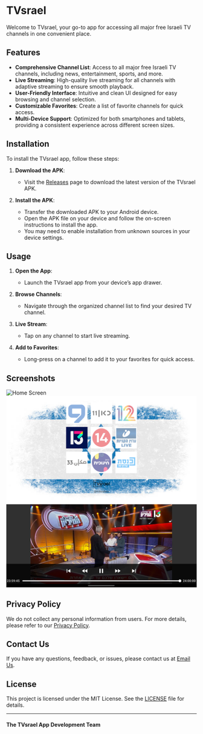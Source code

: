 # TVsrael

Welcome to TVsrael, your go-to app for accessing all major free Israeli TV channels in one convenient place.

## Features

- **Comprehensive Channel List**: Access to all major free Israeli TV channels, including news, entertainment, sports, and more.
- **Live Streaming**: High-quality live streaming for all channels with adaptive streaming to ensure smooth playback.
- **User-Friendly Interface**: Intuitive and clean UI designed for easy browsing and channel selection.
- **Customizable Favorites**: Create a list of favorite channels for quick access.
- **Multi-Device Support**: Optimized for both smartphones and tablets, providing a consistent experience across different screen sizes.

## Installation

To install the TVsrael app, follow these steps:

1. **Download the APK**:
   - Visit the [Releases](https://github.com/yourusername/TVsrael/releases) page to download the latest version of the TVsrael APK.

2. **Install the APK**:
   - Transfer the downloaded APK to your Android device.
   - Open the APK file on your device and follow the on-screen instructions to install the app.
   - You may need to enable installation from unknown sources in your device settings.

## Usage

1. **Open the App**:
   - Launch the TVsrael app from your device’s app drawer.

2. **Browse Channels**:
   - Navigate through the organized channel list to find your desired TV channel.

3. **Live Stream**:
   - Tap on any channel to start live streaming.

4. **Add to Favorites**:
   - Long-press on a channel to add it to your favorites for quick access.

## Screenshots

![Home Screen](screenshots/home_screen.png)
![Channel List](screenshots/channel_list.png)
![Live Stream](screenshots/live_stream.png)

## Privacy Policy

We do not collect any personal information from users. For more details, please refer to our [Privacy Policy](Privacy_Policy.md).

## Contact Us

If you have any questions, feedback, or issues, please contact us at [Email Us](mailto:youremail@example.com).

## License

This project is licensed under the MIT License. See the [LICENSE](LICENSE) file for details.

---

#### The TVsrael App Development Team
